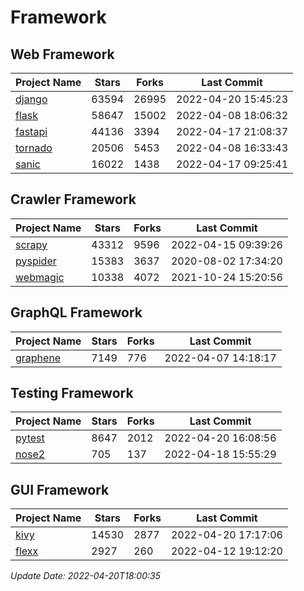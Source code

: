 # Framework

## Web Framework
| Project Name | Stars | Forks | Last Commit |
| ------------ | ----- | ----- | ----------- |
| [django](https://github.com/django/django) | 63594 | 26995 | 2022-04-20 15:45:23 |
| [flask](https://github.com/pallets/flask) | 58647 | 15002 | 2022-04-08 18:06:32 |
| [fastapi](https://github.com/tiangolo/fastapi) | 44136 | 3394 | 2022-04-17 21:08:37 |
| [tornado](https://github.com/tornadoweb/tornado) | 20506 | 5453 | 2022-04-08 16:33:43 |
| [sanic](https://github.com/sanic-org/sanic) | 16022 | 1438 | 2022-04-17 09:25:41 |

## Crawler Framework
| Project Name | Stars | Forks | Last Commit |
| ------------ | ----- | ----- | ----------- |
| [scrapy](https://github.com/scrapy/scrapy) | 43312 | 9596 | 2022-04-15 09:39:26 |
| [pyspider](https://github.com/binux/pyspider) | 15383 | 3637 | 2020-08-02 17:34:20 |
| [webmagic](https://github.com/code4craft/webmagic) | 10338 | 4072 | 2021-10-24 15:20:56 |

## GraphQL Framework
| Project Name | Stars | Forks | Last Commit |
| ------------ | ----- | ----- | ----------- |
| [graphene](https://github.com/graphql-python/graphene) | 7149 | 776 | 2022-04-07 14:18:17 |

## Testing Framework
| Project Name | Stars | Forks | Last Commit |
| ------------ | ----- | ----- | ----------- |
| [pytest](https://github.com/pytest-dev/pytest) | 8647 | 2012 | 2022-04-20 16:08:56 |
| [nose2](https://github.com/nose-devs/nose2) | 705 | 137 | 2022-04-18 15:55:29 |

## GUI Framework
| Project Name | Stars | Forks | Last Commit |
| ------------ | ----- | ----- | ----------- |
| [kivy](https://github.com/kivy/kivy) | 14530 | 2877 | 2022-04-20 17:17:06 |
| [flexx](https://github.com/flexxui/flexx) | 2927 | 260 | 2022-04-12 19:12:20 |

*Update Date: 2022-04-20T18:00:35*